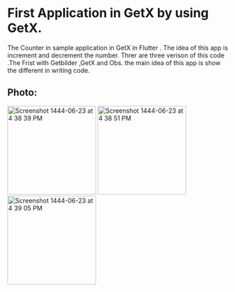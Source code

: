 # First Application in GetX by using GetX.
The Counter in sample application in GetX in Flutter .
The idea of  this app is increment and decrement the number.
 Threr are three verison of this code .The Frist with Getbilder ,GetX and Obs.
 the main idea  of this app is  show the different in writing code.

## Photo:
<img width="200" alt="Screenshot 1444-06-23 at 4 38 39 PM" src="https://user-images.githubusercontent.com/53023171/212691457-0cba2984-7d00-4938-a0c6-be4e855f9ba2.png">
<img width="200" alt="Screenshot 1444-06-23 at 4 38 51 PM" src="https://user-images.githubusercontent.com/53023171/212691469-0f0ab6e6-08d9-461a-95b4-acc236a8560b.png">
<img width="200" alt="Screenshot 1444-06-23 at 4 39 05 PM" src="https://user-images.githubusercontent.com/53023171/212691482-e0abf5d1-caa7-4ca7-8285-f868e0a1816e.png">
